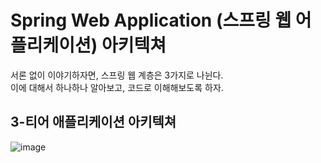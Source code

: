 # Spring Web Application (스프링 웹 어플리케이션) 아키텍쳐

서론 없이 이야기하자면, 스프링 웹 계층은 3가지로 나뉜다.  
이에 대해서 하나하나 알아보고, 코드로 이해해보도록 하자.

## 3-티어 애플리케이션 아키텍쳐



![image](https://user-images.githubusercontent.com/48408417/99790334-4c7fc580-2b67-11eb-84c9-8a26c9d93373.png)
  

